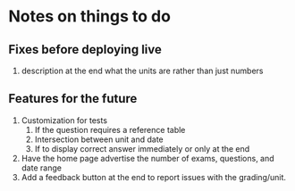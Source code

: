 # Notes on things to do

## Fixes before deploying live
1. description at the end what the units are rather than just numbers

## Features for the future
1. Customization for tests
   1. If the question requires a reference table
   2. Intersection between unit and date
   3. If to display correct answer immediately or only at the end
2. Have the home page advertise the number of exams, questions, and date range
3. Add a feedback button at the end to report issues with the grading/unit.